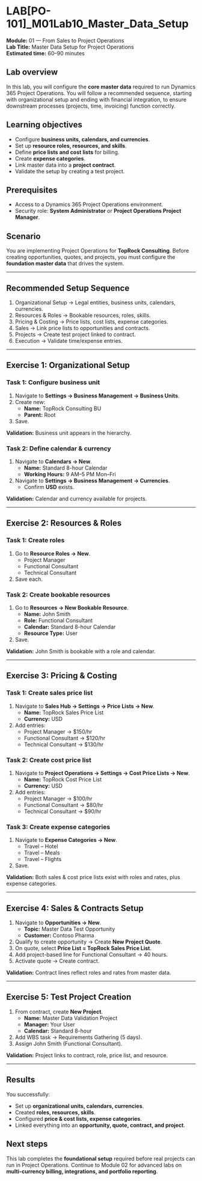 # LAB[PO-101]_M01Lab10_Master_Data_Setup

**Module:** 01 — From Sales to Project Operations  
**Lab Title:** Master Data Setup for Project Operations  
**Estimated time:** 60–90 minutes  

## Lab overview
In this lab, you will configure the **core master data** required to run Dynamics 365 Project Operations. You will follow a recommended sequence, starting with organizational setup and ending with financial integration, to ensure downstream processes (projects, time, invoicing) function correctly.

## Learning objectives
- Configure **business units, calendars, and currencies**.  
- Set up **resource roles, resources, and skills**.  
- Define **price lists and cost lists** for billing.  
- Create **expense categories**.  
- Link master data into a **project contract**.  
- Validate the setup by creating a test project.  

## Prerequisites
- Access to a Dynamics 365 Project Operations environment.  
- Security role: **System Administrator** or **Project Operations Project Manager**.  

## Scenario
You are implementing Project Operations for **TopRock Consulting**. Before creating opportunities, quotes, and projects, you must configure the **foundation master data** that drives the system.

---

## Recommended Setup Sequence
1. Organizational Setup → Legal entities, business units, calendars, currencies.  
2. Resources & Roles → Bookable resources, roles, skills.  
3. Pricing & Costing → Price lists, cost lists, expense categories.  
4. Sales → Link price lists to opportunities and contracts.  
5. Projects → Create test project linked to contract.  
6. Execution → Validate time/expense entries.  

---

## Exercise 1: Organizational Setup

### Task 1: Configure business unit
1. Navigate to **Settings → Business Management → Business Units**.  
2. Create new:  
   - **Name:** TopRock Consulting BU  
   - **Parent:** Root  
3. Save.  

**Validation:** Business unit appears in the hierarchy.  

### Task 2: Define calendar & currency
1. Navigate to **Calendars → New**.  
   - **Name:** Standard 8-hour Calendar  
   - **Working Hours:** 9 AM–5 PM Mon–Fri  
2. Navigate to **Settings → Business Management → Currencies**.  
   - Confirm **USD** exists.  

**Validation:** Calendar and currency available for projects.  

---

## Exercise 2: Resources & Roles

### Task 1: Create roles
1. Go to **Resource Roles → New**.  
   - Project Manager  
   - Functional Consultant  
   - Technical Consultant  
2. Save each.  

### Task 2: Create bookable resources
1. Go to **Resources → New Bookable Resource**.  
   - **Name:** John Smith  
   - **Role:** Functional Consultant  
   - **Calendar:** Standard 8-hour Calendar  
   - **Resource Type:** User  
2. Save.  

**Validation:** John Smith is bookable with a role and calendar.  

---

## Exercise 3: Pricing & Costing

### Task 1: Create sales price list
1. Navigate to **Sales Hub → Settings → Price Lists → New**.  
   - **Name:** TopRock Sales Price List  
   - **Currency:** USD  
2. Add entries:  
   - Project Manager → $150/hr  
   - Functional Consultant → $120/hr  
   - Technical Consultant → $130/hr  

### Task 2: Create cost price list
1. Navigate to **Project Operations → Settings → Cost Price Lists → New**.  
   - **Name:** TopRock Cost Price List  
   - **Currency:** USD  
2. Add entries:  
   - Project Manager → $100/hr  
   - Functional Consultant → $80/hr  
   - Technical Consultant → $90/hr  

### Task 3: Create expense categories
1. Navigate to **Expense Categories → New**.  
   - Travel – Hotel  
   - Travel – Meals  
   - Travel – Flights  
2. Save.  

**Validation:** Both sales & cost price lists exist with roles and rates, plus expense categories.  

---

## Exercise 4: Sales & Contracts Setup

1. Navigate to **Opportunities → New**.  
   - **Topic:** Master Data Test Opportunity  
   - **Customer:** Contoso Pharma  
2. Qualify to create opportunity → Create **New Project Quote**.  
3. On quote, select **Price List = TopRock Sales Price List**.  
4. Add project-based line for Functional Consultant → 40 hours.  
5. Activate quote → Create contract.  

**Validation:** Contract lines reflect roles and rates from master data.  

---

## Exercise 5: Test Project Creation

1. From contract, create **New Project**.  
   - **Name:** Master Data Validation Project  
   - **Manager:** Your User  
   - **Calendar:** Standard 8-hour  
2. Add WBS task → Requirements Gathering (5 days).  
3. Assign John Smith (Functional Consultant).  

**Validation:** Project links to contract, role, price list, and resource.  

---

## Results
You successfully:  
- Set up **organizational units, calendars, currencies**.  
- Created **roles, resources, skills**.  
- Configured **price & cost lists, expense categories**.  
- Linked everything into an **opportunity, quote, contract, and project**.  

## Next steps
This lab completes the **foundational setup** required before real projects can run in Project Operations. Continue to Module 02 for advanced labs on **multi-currency billing, integrations, and portfolio reporting**.
